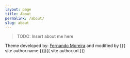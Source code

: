 ```yaml
---
layout: page
title: About
permalink: /about/
slug: about
---
```


> TODO: Insert about me here

Theme developed by: [Fernando Moreira](https://github.com/nandomoreirame) and modified by [{{ site.author.name }}]({{ site.author.url }})
